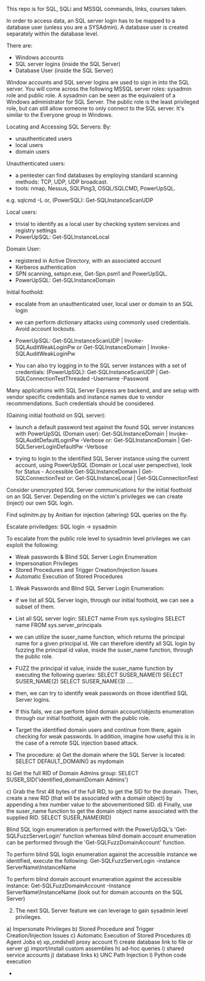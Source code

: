 This repo is for SQL, SQLi and MSSQL commands, links, courses taken. 

In order to access data, an SQL server login has to be mapped to a database user (unless you are a SYSAdmin). A database user is created separately within the database level.

There are:
- Windows accounts
- SQL server logins (inside the SQL Server)
- Database User (inside the SQL Server)

Window accounts and SQL server logins are used to sign in into the SQL server. You will come across the following MSSQL server roles: sysadmin role and public role. A sysadmin can be seen as the equivalent of a Windows administrator for SQL Server. The public role is the least privileged role, but can still allow someone to only connect to the SQL server. It's similar to the Everyone group in Windows.

Locating and Accessing SQL Servers:
By:
- unauthenticated users
- local users
- domain users

Unauthenticated users:
- a pentester can find databases by employing standard scanning methods: TCP, UDP, UDP broadcast.
- tools: nmap, Nessus, SQLPing3, OSQL/SQLCMD, PowerUpSQL.

e.g.
sqlcmd -L
or,
(PowerSQL):
Get-SQLInstanceScanUDP

Local users:
- trivial to identify as a local user by checking system services and registry settings
- PowerUpSQL:
Get-SQLInstanceLocal


Domain User:
- registered in Active Directory, with an associated account
- Kerberos authentication
- SPN scanning, setspn.exe, Get-Spn.psm1 and PowerUpSQL.
- PowerUpSQL:
Get-SQLInstanceDomain

Initial foothold:
- escalate from an unauthenticated user, local user or domain to an SQL login
- we can perform dictionary attacks using commonly used credentials. Avoid account lockouts.
- PowerUpSQL:
Get-SQLInstanceScanUDP | Invoke-SQLAuditWeakLoginPw
or
Get-SQLInstanceDomain | Invoke-SQLAuditWeakLoginPw

- You can also try logging in to the SQL server instances with a set of credentials:
(PowerUpSQL):
Get-SQLInstanceScanUDP | Get-SQLConnectionTestThreaded -Username <username> -Password <password>

Many applications with SQL Server Express are backend, and are setup with vendor specific credentials and instance names due to vendor recommendations. Such credentials should be considered.

(Gaining initial foothold on SQL server):
- launch a default password test against the found SQL server instances with PowerUpSQL (Domain user):
Get-SQLInstanceDomain | Invoke-SQLAuditDefaultLoginPw -Verbose
or:
Get-SQLInstanceDomain | Get-SQLServerLoginDefaultPw -Verbose

- trying to login to the identified SQL Server instance using the current account, using PowerUpSQL (Domain or Local user perspective), look for Status - Accessible
Get-SQLInstanceDomain | Get-SQLConnectionTest
or:
Get-SQLInstanceLocal | Get-SQLConnectionTest

Consider unencrypted SQL Server communications for the initial foothold on an SQL Server.
Depending on the victim's privileges we can create (inject) our own SQL login.

Find sqlmitm.py by Anitian for injection (altering) SQL queries on the fly.

Escalate priviledges:
SQL login -> sysadmin

To escalate from the public role level to sysadmin level privileges we can exploit the following:
- Weak passwords & Blind SQL Server Login Enumeration
- Impersonation Privileges
- Stored Procedures and Trigger Creation/Injection Issues
- Automatic Execution of Stored Procedures

1. Weak Passwords and Blind SQL Server Login Enumeration:
- if we list all SQL Server login, through our initial foothold, we can see a subset of them.
- List all SQL server login:
SELECT name From sys.syslogins
SELECT name FROM sys.server_principals

- we can utilize the suser_name function, which returns the principal name for a given principal id. We can therefore identify all SQL login by fuzzing the principal id value, inside the suser_name function, through the public role.
- FUZZ the principal id value, inside the suser_name function by executing the following queries:
SELECT SUSER_NAME(1)
SELECT SUSER_NAME(2)
SELECT SUSER_NAME(3)
....

- then, we can try to identify weak passwords on those identified SQL Server logins.
- If this fails, we can perform blind domain account/objects enumeration through our initial foothold, again with the public role.
- Target the identified domain users and continue from there, again checking for weak passwords. In addition, imagine how useful this is in the case of a remote SQL injection based attack.
- The procedure:
a) Get the domain where the SQL Server is located:
SELECT DEFAULT_DOMAIN() as mydomain

b) Get the full RID of Domain Admins group:
SELECT SUSER_SID('identified_domain\Domain Admins')

c) Grab the first 48 bytes of the full RID, to get the SID for the domain. Then, create a new RID (that will be associated with a domain object) by appending a hex number value to the abovementioned SID.
d) Finally, use the suser_name function to get the domain object name associated with the supplied RID.
SELECT SUSER_NAME(RID)

Blind SQL login enumeration is performed with the PowerUpSQL's 'Get-SQLFuzzServerLogin' function whereas blind domain account enumeration can be performed through the 'Get-SQLFuzzDomainAccount' function.

To perform blind SQL login enumeration against the accessible instance we identified, execute the following:
Get-SQLFuzzServerLogin -instance ServerName\InstanceName

To perform blind domain account enumeration against the accessible instance:
Get-SQLFuzzDomainAccount -Instance ServerName\InstanceName
(look out for domain accounts on the SQL Server)

2) The next SQL Server feature we can leverage to gain sysadmin level privileges.

a) Impersonate Privileges
b) Stored Procedure and Trigger Creation/Injection Issues
c) Automatic Execution of Stored Procedures
d) Agent Jobs
e) xp_cmdshell proxy account
f) create database link to file or server
g) import/install custom assemblies
h) ad-hoc queries
i) shared service accounts
j) database links
k) UNC Path Injection
l) Python code execution





  







- 


  
